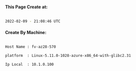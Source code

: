 
   
#### This Page Create at:

```bash

2022-02-09 - 21:08:46 UTC

```

#### Create By Machine:

```bash

Host Name : fv-az28-570

platform  : Linux-5.11.0-1028-azure-x86_64-with-glibc2.31

Ip Local  : 10.1.0.100

```

